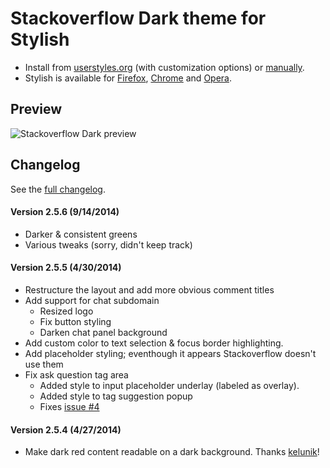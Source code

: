 # Stackoverflow Dark theme for Stylish
- Install from [userstyles.org](http://userstyles.org/styles/35345) (with customization options) or [manually](https://raw.githubusercontent.com/StylishThemes/Stackoverflow-Dark/master/stackoverflow-dark.css).
- Stylish is available for [Firefox](https://addons.mozilla.org/en-US/firefox/addon/2108/), [Chrome](https://chrome.google.com/extensions/detail/fjnbnpbmkenffdnngjfgmeleoegfcffe) and [Opera](https://addons.opera.com/en/extensions/details/stylish-for-opera/).

## Preview

![Stackoverflow Dark preview](http://StylishThemes.github.com/Stackoverflow-Dark/images/after.png)

## Changelog

See the [full changelog](https://github.com/StylishThemes/Stackoverflow-Dark/wiki).

#### Version 2.5.6 (9/14/2014)

* Darker & consistent greens
* Various tweaks (sorry, didn't keep track)

#### Version 2.5.5 (4/30/2014)

* Restructure the layout and add more obvious comment titles
* Add support for chat subdomain
  * Resized logo
  * Fix button styling
  * Darken chat panel background
* Add custom color to text selection &amp; focus border highlighting.
* Add placeholder styling; eventhough it appears Stackoverflow doesn't use them
* Fix ask question tag area
  * Added style to input placeholder underlay (labeled as overlay).
  * Added style to tag suggestion popup
  * Fixes [issue #4](https://github.com/StylishThemes/Stackoverflow-Dark/issues/4)

#### Version 2.5.4 (4/27/2014)

* Make dark red content readable on a dark background. Thanks [kelunik](https://github.com/kelunik)!
